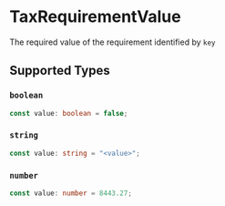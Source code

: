 # TaxRequirementValue

The required value of the requirement identified by `key`


## Supported Types

### `boolean`

```typescript
const value: boolean = false;
```

### `string`

```typescript
const value: string = "<value>";
```

### `number`

```typescript
const value: number = 8443.27;
```

